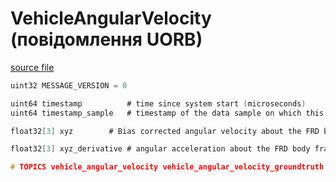 # VehicleAngularVelocity (повідомлення UORB)

[source file](https://github.com/PX4/PX4-Autopilot/blob/main/msg/versioned/VehicleAngularVelocity.msg)

```c
uint32 MESSAGE_VERSION = 0

uint64 timestamp          # time since system start (microseconds)
uint64 timestamp_sample   # timestamp of the data sample on which this message is based (microseconds)

float32[3] xyz		  # Bias corrected angular velocity about the FRD body frame XYZ-axis in rad/s

float32[3] xyz_derivative # angular acceleration about the FRD body frame XYZ-axis in rad/s^2

# TOPICS vehicle_angular_velocity vehicle_angular_velocity_groundtruth

```
